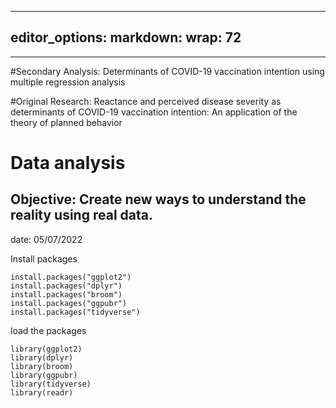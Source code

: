 
---
editor_options: 
  markdown: 
    wrap: 72
---

------------------------------------------------------------------------
#Secondary Analysis: Determinants of COVID-19 vaccination intention using multiple regression analysis

#Original Research: Reactance and perceived disease severity as determinants of COVID-19 vaccination intention: An application of the theory of planned behavior


# Data analysis
Objective: Create new ways to understand the reality using real data.
-
date: 05/07/2022




Install packages

```{r}
install.packages("ggplot2")
install.packages("dplyr")
install.packages("broom")
install.packages("ggpubr")
install.packages("tidyverse")
```

load the packages

```{r}
library(ggplot2)
library(dplyr)
library(broom)
library(ggpubr)
library(tidyverse)
library(readr)
```
